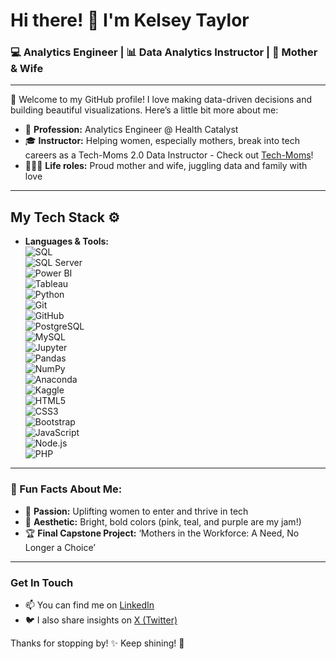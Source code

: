 # Hi there! 👋 I'm Kelsey Taylor

### 💻 Analytics Engineer | 📊 Data Analytics Instructor | 💪 Mother & Wife

---

🌸 Welcome to my GitHub profile! I love making data-driven decisions and building beautiful visualizations. Here’s a little bit more about me:

- 💼 **Profession:** Analytics Engineer @ Health Catalyst  
- 🎓 **Instructor:** Helping women, especially mothers, break into tech careers as a Tech-Moms 2.0 Data Instructor - Check out [Tech-Moms](https://www.tech-moms.org/)!
- 👩‍👧‍👦 **Life roles:** Proud mother and wife, juggling data and family with love

---

## My Tech Stack ⚙️
- **Languages & Tools:**  
 ![SQL](https://img.shields.io/badge/-SQL-008080?style=flat-square&logo=sql&logoColor=white)  
  ![SQL Server](https://img.shields.io/badge/-SQL%20Server-CC2927?style=flat-square&logo=microsoftsqlserver&logoColor=white)  
  ![Power BI](https://img.shields.io/badge/-Power%20BI-pink?style=flat-square&logo=powerbi&logoColor=white)  
  ![Tableau](https://img.shields.io/badge/-Tableau-purple?style=flat-square&logo=tableau&logoColor=white)  
  ![Python](https://img.shields.io/badge/-Python-blue?style=flat-square&logo=python&logoColor=white)  
  ![Git](https://img.shields.io/badge/-Git-F05032?style=flat-square&logo=git&logoColor=white)  
  ![GitHub](https://img.shields.io/badge/-GitHub-181717?style=flat-square&logo=github&logoColor=white)  
  ![PostgreSQL](https://img.shields.io/badge/-PostgreSQL-4169E1?style=flat-square&logo=postgresql&logoColor=white)  
  ![MySQL](https://img.shields.io/badge/-MySQL-4479A1?style=flat-square&logo=mysql&logoColor=white)  
  ![Jupyter](https://img.shields.io/badge/-Jupyter-F37626?style=flat-square&logo=jupyter&logoColor=white)  
  ![Pandas](https://img.shields.io/badge/-Pandas-150458?style=flat-square&logo=pandas&logoColor=white)  
  ![NumPy](https://img.shields.io/badge/-NumPy-013243?style=flat-square&logo=numpy&logoColor=white)  
  ![Anaconda](https://img.shields.io/badge/-Anaconda-44A833?style=flat-square&logo=anaconda&logoColor=white)  
  ![Kaggle](https://img.shields.io/badge/-Kaggle-20BEFF?style=flat-square&logo=kaggle&logoColor=white)  
  ![HTML5](https://img.shields.io/badge/-HTML5-E34F26?style=flat-square&logo=html5&logoColor=white)  
  ![CSS3](https://img.shields.io/badge/-CSS3-1572B6?style=flat-square&logo=css3&logoColor=white)  
  ![Bootstrap](https://img.shields.io/badge/-Bootstrap-563D7C?style=flat-square&logo=bootstrap&logoColor=white)  
  ![JavaScript](https://img.shields.io/badge/-JavaScript-F7DF1E?style=flat-square&logo=javascript&logoColor=black)  
  ![Node.js](https://img.shields.io/badge/-Node.js-339933?style=flat-square&logo=node.js&logoColor=white)  
  ![PHP](https://img.shields.io/badge/-PHP-777BB4?style=flat-square&logo=php&logoColor=white)  


---

### 💖 Fun Facts About Me:
- 🌟 **Passion:** Uplifting women to enter and thrive in tech  
- 🌸 **Aesthetic:** Bright, bold colors (pink, teal, and purple are my jam!)  
- 🏆 **Final Capstone Project:** ‘Mothers in the Workforce: A Need, No Longer a Choice’  

---

### Get In Touch
- 📫 You can find me on [LinkedIn](https://www.linkedin.com/in/kelsey-ann)  
- 🐦 I also share insights on [X (Twitter)]((https://x.com/Data_Kelsey))

Thanks for stopping by! ✨ Keep shining! 🌟
<!--
**KelseyATaylor/KelseyATaylor** is a ✨ _special_ ✨ repository because its `README.md` (this file) appears on your GitHub profile.

Here are some ideas to get you started:

- 🔭 I’m currently working on ...
- 🌱 I’m currently learning ...
- 👯 I’m looking to collaborate on ...
- 🤔 I’m looking for help with ...
- 💬 Ask me about ...
- 📫 How to reach me: ...
- 😄 Pronouns: ...
- ⚡ Fun fact: ...
-->
